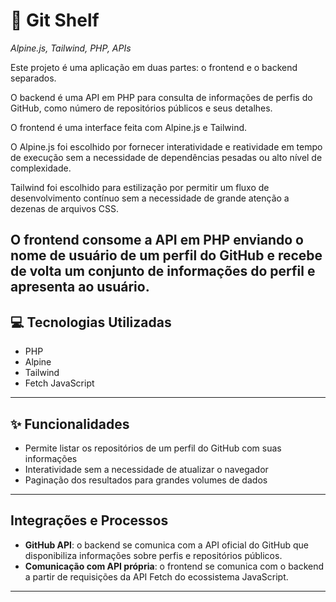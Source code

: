 # 🧭 Git Shelf
*Alpine.js, Tailwind, PHP, APIs*


Este projeto é uma aplicação em duas partes: o frontend e o backend separados.

O backend é uma API em PHP para consulta de informações de perfis do GitHub, como número de repositórios públicos e seus detalhes. 

O frontend é uma interface feita com Alpine.js e Tailwind.

O Alpine.js foi escolhido por fornecer interatividade e reatividade em tempo de execução sem a necessidade de dependências pesadas ou alto nível de complexidade.

Tailwind foi escolhido para estilização por permitir um fluxo de desenvolvimento contínuo sem a necessidade de grande atenção a dezenas de arquivos CSS.

O frontend consome a API em PHP enviando o nome de usuário de um perfil do GitHub e recebe de volta um conjunto de informações do perfil e apresenta ao usuário.
---

## 💻 Tecnologias Utilizadas

- PHP 
- Alpine
- Tailwind
- Fetch JavaScript

---

## ✨ Funcionalidades

- Permite listar os repositórios de um perfil do GitHub com suas informações
- Interatividade sem a necessidade de atualizar o navegador
- Paginação dos resultados para grandes volumes de dados

  
---

## Integrações e Processos

- **GitHub API**: o backend se comunica com a API oficial do GitHub que disponibiliza informações sobre perfis e repositórios públicos.
- **Comunicação com API própria**: o frontend se comunica com o backend a partir de requisições da API Fetch do ecossistema JavaScript.
  
---



